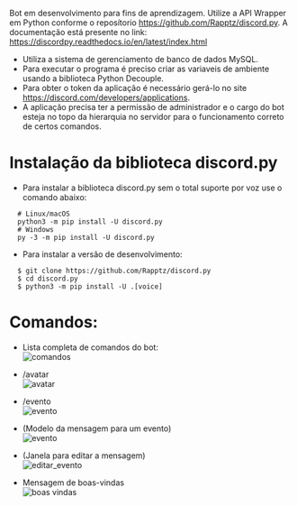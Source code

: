 Bot em desenvolvimento para fins de aprendizagem. Utilize a API Wrapper em Python conforme o reposítorio https://github.com/Rapptz/discord.py. A documentação está presente no link: https://discordpy.readthedocs.io/en/latest/index.html
* Utiliza a sistema de gerenciamento de banco de dados MySQL.
* Para executar o programa é preciso criar as variaveis de ambiente usando a biblioteca Python Decouple.
* Para obter o token da aplicação é necessário gerá-lo no site https://discord.com/developers/applications.
* A aplicação precisa ter a permissão de administrador e o cargo do bot esteja no topo da hierarquia no servidor para o funcionamento correto de certos comandos.
# Instalação da biblioteca discord.py
* Para instalar a biblioteca discord.py sem o total suporte por voz use o comando abaixo:
```
  # Linux/macOS
  python3 -m pip install -U discord.py
  # Windows
  py -3 -m pip install -U discord.py
```
* Para instalar a versão de desenvolvimento:
```
  $ git clone https://github.com/Rapptz/discord.py
  $ cd discord.py
  $ python3 -m pip install -U .[voice]
```
# Comandos:

* Lista completa de comandos do bot:  
![comandos](https://github.com/hptsilva/ATLAS-DISCORD-BOT/assets/41704578/76772734-ffeb-4062-aced-65be2063c141)

* /avatar  
![avatar](https://github.com/hptsilva/ATLAS-DISCORD-BOT/assets/41704578/cdc2f988-8361-4b1f-98b8-6314ca9acb9c)
* /evento  
![evento](https://github.com/user-attachments/assets/a0646983-12e9-49b3-9c7e-96d5288fc639)
* (Modelo da mensagem para um evento)  
![evento](https://github.com/hptsilva/ATLAS-DISCORD-BOT/assets/41704578/f566a68e-e943-454e-aae8-5bb2b6cfa256)
* (Janela para editar a mensagem)  
![editar_evento](https://github.com/hptsilva/ATLAS-DISCORD-BOT/assets/41704578/adfd3374-0de7-4d58-a921-bab236531a2b)
* Mensagem de boas-vindas  
![boas vindas](https://github.com/user-attachments/assets/7e5db295-7013-4731-afe4-99db37baec08)

